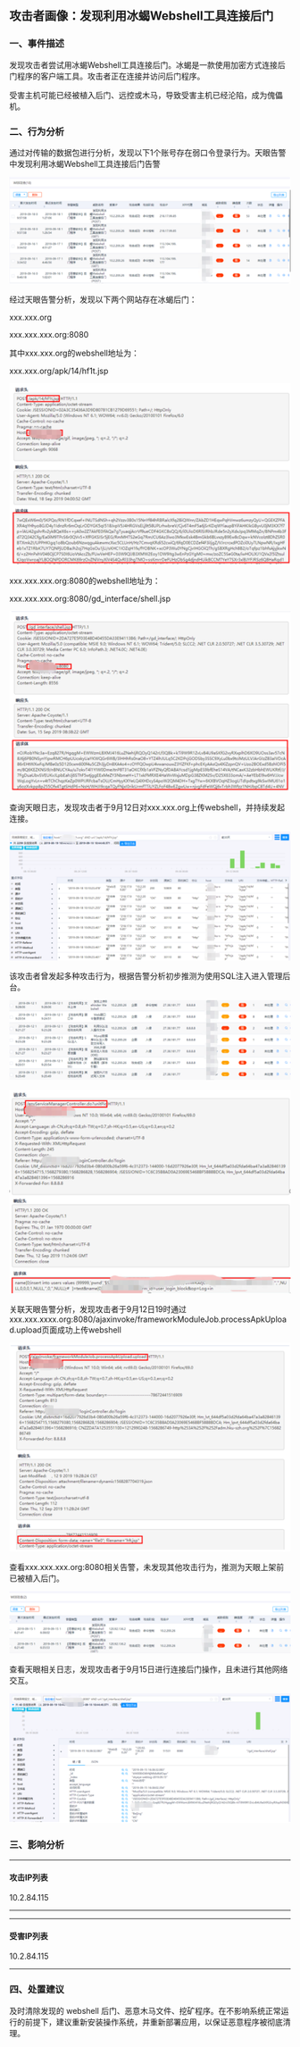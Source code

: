 



## 攻击者画像：发现利用冰蝎Webshell工具连接后门

### 一、事件描述

发现攻击者尝试用冰蝎Webshell工具连接后门。冰蝎是一款使用加密方式连接后门程序的客户端工具。攻击者正在连接并访问后门程序。

受害主机可能已经被植入后门、远控或木马，导致受害主机已经沦陷，成为傀儡机。

### 二、行为分析

通过对传输的数据包进行分析，发现以下1个账号存在弱口令登录行为。天眼告警中发现利用冰蝎Webshell工具连接后门告警

![image-20220205133654593](溯源分析\images\image-20220205133654593-16440549634351.png)

经过天眼告警分析，发现以下两个网站存在冰蝎后门：

xxx.xxx.org

xxx.xxx.xxx.org:8080

其中xxx.xxx.org的webshell地址为：

xxx.xxx.org/apk/14/hf1t.jsp

![image-20220205133720463](溯源分析\images\image-20220205133720463.png)



xxx.xxx.xxx.org:8080的webshell地址为：

xxx.xxx.xxx.org:8080/gd_interface/shell.jsp

![image-20220205133742535](溯源分析\images\image-20220205133742535.png)

查询天眼日志，发现攻击者于9月12日对xxx.xxx.org上传webshell，并持续发起连接。

![image-20220205133755613](溯源分析\images\image-20220205133755613.png)

该攻击者曾发起多种攻击行为，根据告警分析初步推测为使用SQL注入进入管理后台。

![image-20220205133810353](溯源分析\images\image-20220205133810353.png)

![image-20220205133819652](溯源分析\images\image-20220205133819652.png)

关联天眼告警分析，发现攻击者于9月12日19时通过xxx.xxx.xxxx.org:8080/ajaxinvoke/frameworkModuleJob.processApkUpload.upload页面成功上传webshell

![image-20220205133838311](溯源分析\images\image-20220205133838311.png)

查看xxx.xxx.xxx.org:8080相关告警，未发现其他攻击行为，推测为天眼上架前已被植入后门。

![image-20220205133849459](溯源分析\images\image-20220205133849459.png)

查看天眼相关日志，发现攻击者于9月15日进行连接后门操作，且未进行其他网络交互。

![image-20220205133917888](溯源分析\images\image-20220205133917888.png)

### 三、影响分析 

-----------------------------------------------------------------------
####   攻击IP列表
  10.2.84.115

-----------------------------------------------------------------------

-----------------------------------------------------------------------
####   受害IP列表
  10.2.84.115

-----------------------------------------------------------------------

### 四、处置建议

及时清除发现的 webshell 后门、恶意木马文件、挖矿程序。在不影响系统正常运行的前提下，建议重新安装操作系统，并重新部署应用，以保证恶意程序被彻底清理。

